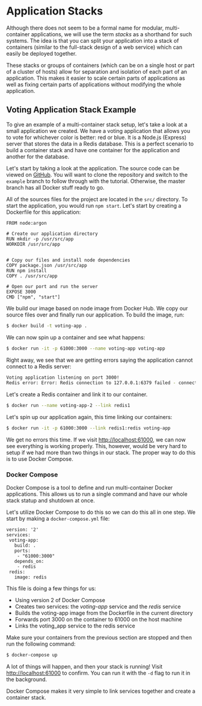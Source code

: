 # Application Stacks

Although there does not seem to be a formal name for modular, multi-container applications, we will use the term _stacks_ as a shorthand for such systems. The idea is that you can split your application into a stack of containers (similar to the full-stack design of a web service) which can easily be deployed together.

These stacks or groups of containers (which can be on a single host or part of a cluster of hosts) allow for separation and isolation of each part of an application. This makes it easier to scale certain parts of applications as well as fixing certain parts of applications without modifying the whole application.

## Voting Application Stack Example

To give an example of a multi-container stack setup, let's take a look at a small application we created. We have a voting application that allows you to vote for whichever color is better: red or blue. It is a Node.js (Express) server that stores the data in a Redis database. This is a perfect scenario to build a container stack and have one container for the application and another for the database.

Let's start by taking a look at the application. The source code can be viewed on [GitHub][example]. You will want to clone the repository and switch to the `example` branch to follow through with the tutorial. Otherwise, the master branch has all Docker stuff ready to go.

All of the sources files for the project are located in the `src/` directory. To start the application, you would run `npm start`. Let's start by creating a Dockerfile for this application:

```
FROM node:argon

# Create our application directory
RUN mkdir -p /usr/src/app
WORKDIR /usr/src/app


# Copy our files and install node dependencies
COPY package.json /usr/src/app
RUN npm install
COPY . /usr/src/app

# Open our port and run the server
EXPOSE 3000
CMD ["npm", "start"]
```

We build our image based on node image from Docker Hub. We copy our source files over and finally run our application. To build the image, run:

```bash
$ docker build -t voting-app .
```

We can now spin up a container and see what happens:

```bash
$ docker run -it -p 61000:3000 --name voting-app voting-app
```

Right away, we see that we are getting errors saying the application cannot connect to a Redis server:

```bash
Voting application listening on port 3000!
Redis error: Error: Redis connection to 127.0.0.1:6379 failed - connect ECONNREFUSED 127.0.0.1:6379
```

Let's create a Redis container and link it to our container.

```bash
$ docker run --name voting-app-2 --link redis1
```

Let's spin up our application again, this time linking our containers:

```bash
$ docker run -it -p 61000:3000 --link redis1:redis voting-app
```

We get no errors this time. If we visit [http://localhost:61000](http://localhost:61000), we can now see everything is working properly. This, however, would be very hard to setup if we had more than two things in our stack. The proper way to do this is to use Docker Compose.

### Docker Compose

Docker Compose is a tool to define and run multi-container Docker applications. This allows us to run a single command and have our whole stack statup and shutdown at once.

Let's utilize Docker Compose to do this so we can do this all in one step. We start by making a `docker-compose.yml` file:

```
version: '2'
services:
 voting-app:
   build: .
   ports:
    - "61000:3000"
   depends_on:
    - redis
 redis:
   image: redis
```

This file is doing a few things for us:
* Using version 2 of Docker Compose
* Creates two services: the _voting-app_ service and the _redis_ service
* Builds the voting-app image from the Dockerfile in the current directory
* Forwards port 3000 on the container to 61000 on the host machine
* Links the voting_app service to the redis service

Make sure your containers from the previous section are stopped and then run the following command:

```bash
$ docker-compose up
```

A lot of things will happen, and then your stack is running! Visit [http://localhost:61000](http://localhost:61000) to confirm. You can run it with the `-d` flag to run it in the background.

Docker Compose makes it very simple to link services together and create a container stack.



[example]: https://github.com/devshawn/docker-compose-example

